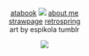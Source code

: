 <div align="center">

[atabook](https://izutsumi.atabook.org) ![](https://i.postimg.cc/J7Tn8zDW/IMG-2368.png)  [about me](https://rentry.co/killugons) <br> [strawpage](https://claireredfields.straw.page) [retrospring](https://retrospring.net/@killugon) <br>$\text{art by espikola tumblr}$ 
</div>

<p align="center"> <img src="https://media.discordapp.net/attachments/1085020704401002640/1260782425282449459/IMG_3792.png?ex=669092a2&is=668f4122&hm=2a3ba74d17ae8bb603d6d35f0180bc2e5605131585c02cef92b2cae68c0e78dd&=&format=webp&quality=lossless&width=932&height=700"> </p>

<div align-"center"> 

